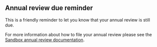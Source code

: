 ## Annual review due reminder

This is a friendly reminder to let you know that your annual review is still due.

For more information about how to file your annual review please see the [Sandbox annual review documentation](https://github.com/cncf/toc/blob/main/process/sandbox-annual-review.md#how-to-file-your-annual-review).
